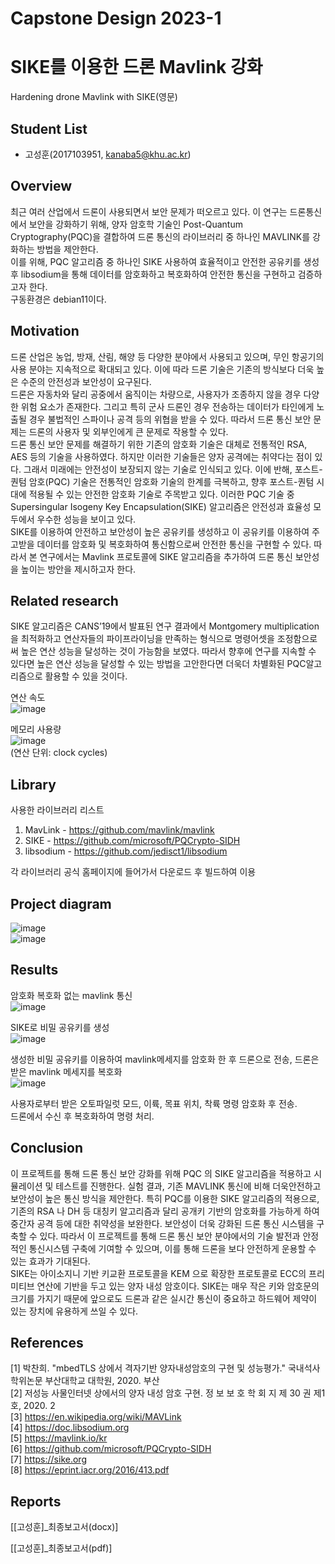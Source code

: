 # Capstone Design 2023-1
# SIKE를 이용한 드론 Mavlink 강화
Hardening drone Mavlink with SIKE(영문)  

## Student List
* 고성훈(2017103951, kanaba5@khu.ac.kr)  

## Overview  
최근 여러 산업에서 드론이 사용되면서 보안 문제가 떠오르고 있다. 이 연구는 드론통신에서 보안을 강화하기 위해, 양자 암호학 기술인 Post-Quantum Cryptography(PQC)을 결합하여 드론 통신의 라이브러리 중 하나인 MAVLINK를 강화하는 방법을 제안한다.  
  이를 위해, PQC 알고리즘 중 하나인 SIKE 사용하여 효율적이고 안전한 공유키를 생성 후 libsodium을 통해 데이터를 암호화하고 복호화하여 안전한 통신을 구현하고 검증하고자 한다.  
구동환경은 debian11이다.

## Motivation
드론 산업은 농업, 방재, 산림, 해양 등 다양한 분야에서 사용되고 있으며, 무인 항공기의 사용 분야는 지속적으로 확대되고 있다. 이에 따라 드론 기술은 기존의 방식보다 더욱 높은 수준의 안전성과 보안성이 요구된다.   
  드론은 자동차와 달리 공중에서 움직이는 차량으로, 사용자가 조종하지 않을 경우 다양한 위험 요소가 존재한다. 그리고 특히 군사 드론인 경우 전송하는 데이터가 타인에게 노출될 경우 불법적인 스파이나 공격 등의 위협을 받을 수 있다. 따라서 드론 통신 보안 문제는 드론의 사용자 및 외부인에게 큰 문제로 작용할 수 있다.  
  드론 통신 보안 문제를 해결하기 위한 기존의 암호화 기술은 대체로 전통적인 RSA, AES 등의 기술을 사용하였다. 하지만 이러한 기술들은 양자 공격에는 취약다는 점이 있다. 그래서 미래에는 안전성이 보장되지 않는 기술로 인식되고 있다.
  이에 반해, 포스트-퀀텀 암호(PQC) 기술은 전통적인 암호화 기술의 한계를 극복하고, 향후 포스트-퀀텀 시대에 적용될 수 있는 안전한 암호화 기술로 주목받고 있다. 이러한 PQC 기술 중 Supersingular Isogeny Key Encapsulation(SIKE) 알고리즘은 안전성과 효율성 모두에서 우수한 성능을 보이고 있다.  
  SIKE를 이용하여 안전하고 보안성이 높은 공유키를 생성하고 이 공유키를 이용하여 주고받을 데이터를 암호화 및 복호화하여 통신함으로써 안전한 통신을 구현할 수 있다. 따라서 본 연구에서는 Mavlink 프로토콜에 SIKE 알고리즘을 추가하여 드론 통신 보안성을 높이는 방안을 제시하고자 한다.  
## Related research
  SIKE 알고리즘은 CANS’19에서 발표된 연구 결과에서 Montgomery multiplication을 최적화하고 연산자들의 파이프라이닝을 만족하는 형식으로 명령어셋을 조정함으로써 높은 연산 성능을 달성하는 것이 가능함을 보였다. 따라서 향후에 연구를 지속할 수 있다면 높은 연산 성능을 달성할 수 있는 방법을 고안한다면 더욱더 차별화된 PQC알고리즘으로 활용할 수 있을 것이다.  
  
연산 속도  
![image](https://github.com/goragoraki/Apply_PQC_To_MavLink_Capstone_Design2/blob/main/img/7.png)   
  
메모리 사용량  
![image](https://github.com/goragoraki/Apply_PQC_To_MavLink_Capstone_Design2/blob/main/img/8.png)   
(연산 단위: clock cycles)  
  
## Library
사용한 라이브러리 리스트  
1. MavLink - https://github.com/mavlink/mavlink
2. SIKE - https://github.com/microsoft/PQCrypto-SIDH
3. libsodium - https://github.com/jedisct1/libsodium  

각 라이브러리 공식 홈페이지에 들어가서 다운로드 후 빌드하여 이용  
  
## Project diagram
![image](https://github.com/goragoraki/Apply_PQC_To_MavLink_Capstone_Design2/blob/main/img/5.png)  
![image](https://github.com/goragoraki/Apply_PQC_To_MavLink_Capstone_Design2/blob/main/img/6.png)  
## Results  

암호화 복호화 없는 mavlink 통신  
![image](https://github.com/goragoraki/Apply_PQC_To_MavLink_Capstone_Design2/blob/main/img/1.png)   
  
SIKE로 비밀 공유키를 생성  
![image](https://github.com/goragoraki/Apply_PQC_To_MavLink_Capstone_Design2/blob/main/img/2.png)    
  
생성한 비밀 공유키를 이용하여 mavlink메세지를 암호화 한 후 드론으로 전송, 드론은 받은 mavlink 메세지를 복호화  
![image](https://github.com/goragoraki/Apply_PQC_To_MavLink_Capstone_Design2/blob/main/img/3.png)  
 
사용자로부터 받은 오토파일럿 모드, 이륙, 목표 위치, 착륙 명령 암호화 후 전송.  
드론에서 수신 후 복호화하여 명령 처리.  


## Conclusion
  이 프로젝트를 통해 드론 통신 보안 강화를 위해 PQC 의 SIKE 알고리즘을 적용하고 시뮬레이션 및 테스트를 진행한다. 실험 결과, 기존 MAVLINK 통신에 비해 더욱안전하고 보안성이 높은 통신 방식을 제안한다. 특히 PQC를 이용한 SIKE 알고리즘의 적용으로, 기존의 RSA 나 DH 등 대칭키 알고리즘과 달리 공개키 기반의 암호화를 가능하게 하여 중간자 공격 등에 대한 취약성을 보완한다. 보안성이 더욱 강화된 드론 통신 시스템을 구축할 수 있다. 따라서 이 프로젝트를 통해 드론 통신 보안 분야에서의 기술 발전과 안정적인 통신시스템 구축에 기여할 수 있으며, 이를 통해 드론을 보다 안전하게 운용할 수 있는 효과가 기대된다.  
   SIKE는 아이소지니 기반 키교환 프로토콜을 KEM 으로 확장한 프로토콜로 ECC의 프리미티브 연산에 기반을 두고 있는 양자 내성 암호이다. SIKE는 매우 작은 키와 암호문의 크기를 가지기 때문에 앞으로도 드론과 같은 실시간 통신이 중요하고 하드웨어 제약이 있는 장치에 유용하게 쓰일 수 있다.
  
## References
[1] 박찬희. "mbedTLS 상에서 격자기반 양자내성암호의 구현 및 성능평가." 국내석사학위논문 부산대학교 대학원, 2020. 부산  
[2] 저성능 사물인터넷 상에서의 양자 내성 암호 구현. 정 보 보 호 학 회 지 제 30 권 제1호, 2020. 2  
[3] https://en.wikipedia.org/wiki/MAVLink  
[4] https://doc.libsodium.org  
[5] https://mavlink.io/kr  
[6] https://github.com/microsoft/PQCrypto-SIDH  
[7] https://sike.org  
[8] https://eprint.iacr.org/2016/413.pdf  

## Reports
[[고성훈]_최종보고서(docx)]
  
[[고성훈]_최종보고서(pdf)]

